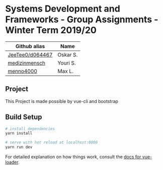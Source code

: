 # Systems Development and Frameworks - Group Assignments - Winter Term 2019/20

| Github alias                                       | Name     |
| -------------------------------------------------- | -------- |
| [JeeTee0/d064467](https://github.com/JeeTee0)      | Oskar S. |
| [medizinmensch](https://github.com/medizinmensch/) | Youri S. |
| [menno4000](https://github.com/menno4000)          | Max L.   |

## Project

This Project is made possible by vue-cli and bootstrap


## Build Setup

``` bash
# install dependencies
yarn install

# serve with hot reload at localhost:8080
yarn run dev
```

For detailed explanation on how things work, consult the [docs for vue-loader](http://vuejs.github.io/vue-loader).
